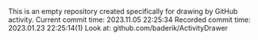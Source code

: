 This is an empty repository created specifically for drawing by GitHub activity.
Current commit time: 2023.11.05 22:25:34
Recorded commit time: 2023.01.23 22:25:14(1)
Look at: github.com/baderik/ActivityDrawer
